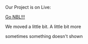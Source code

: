 Our Project is on Live:

[Go NBL!!!](https://trello.com/b/2o8AzJJK/%E6%AC%A2%E8%BF%8E%E4%BD%BF%E7%94%A8trello%EF%BC%81)

We moved a little bit. A little bit more

sometimes something doesn't shown